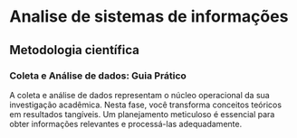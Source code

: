 # Analise de sistemas de informações
## Metodologia científica
### Coleta e Análise de dados: Guia Prático

A coleta e análise de dados representam o núcleo operacional da sua investigação acadêmica. Nesta fase, você transforma conceitos teóricos em resultados tangíveis. Um planejamento meticuloso é essencial para obter informações relevantes e processá-las adequadamente.